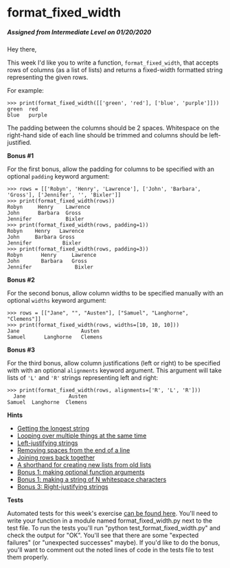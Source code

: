 <h1 class="display-3">format_fixed_width</h1>
        
<h5>Assigned from Intermediate Level on 01/20/2020</h5>
        
<div class="row">
  <div class="col-md-8">
    
<p>Hey there,</p>
<p>This week I'd like you to write a function, <code>format_fixed_width</code>, that accepts rows of columns (as a list of lists) and returns a fixed-width formatted string representing the given rows.</p>
<p>For example:</p>
<pre><code class="pycon">&gt;&gt;&gt; print(format_fixed_width([['green', 'red'], ['blue', 'purple']]))
green  red
blue   purple
</code></pre>
<p>The padding between the columns should be 2 spaces.
Whitespace on the right-hand side of each line should be trimmed and columns should be left-justified.</p>
<p><strong>Bonus #1</strong></p>
<p>For the first bonus, allow the padding for columns to be specified with an optional <code>padding</code> keyword argument:</p>
<pre><code class="pycon">&gt;&gt;&gt; rows = [['Robyn', 'Henry', 'Lawrence'], ['John', 'Barbara', 'Gross'], ['Jennifer', '', 'Bixler']]
&gt;&gt;&gt; print(format_fixed_width(rows))
Robyn     Henry    Lawrence
John      Barbara  Gross
Jennifer           Bixler
&gt;&gt;&gt; print(format_fixed_width(rows, padding=1))
Robyn    Henry   Lawrence
John     Barbara Gross
Jennifer          Bixler
&gt;&gt;&gt; print(format_fixed_width(rows, padding=3))
Robyn      Henry     Lawrence
John       Barbara   Gross
Jennifer              Bixler
</code></pre>
<p><strong>Bonus #2</strong></p>
<p>For the second bonus, allow column widths to be specified manually with an optional <code>widths</code> keyword argument:</p>
<pre><code class="pycon">&gt;&gt;&gt; rows = [["Jane", "", "Austen"], ["Samuel", "Langhorne", "Clemens"]]
&gt;&gt;&gt; print(format_fixed_width(rows, widths=[10, 10, 10]))
Jane                    Austen
Samuel      Langhorne   Clemens
</code></pre>
<p><strong>Bonus #3</strong></p>
<p>For the third bonus, allow column justifications (left or right) to be specified with with an optional <code>alignments</code> keyword argument.
This argument will take lists of <code>'L'</code> and <code>'R'</code> strings representing left and right:</p>
<pre><code class="pycon">&gt;&gt;&gt; print(format_fixed_width(rows, alignments=['R', 'L', 'R']))
  Jane              Austen
Samuel  Langhorne  Clemens
</code></pre>
<p><strong>Hints</strong></p>
<ul>
<li><a href="https://docs.python.org/3/library/functions.html#max" title="You could use the built-in max function to find the longest cell in a given column">Getting the longest string</a></li>
<li><a href="https://treyhunner.com/2016/04/how-to-loop-with-indexes-in-python/#What_if_we_need_to_loop_over_multiple_things?" title="The built-in zip function allows you to loop over multiple iterables at the same time">Looping over multiple things at the same time</a></li>
<li><a href="https://stackoverflow.com/a/25373954" title="The string ljust method can left-justify a string with a given width">Left-justifying strings</a></li>
<li><a href="https://docs.python.org/3/library/stdtypes.html#str.rstrip" title="The string rstrip method removes whitespace characters from the right-hand side of a string">Removing spaces from the end of a line</a></li>
<li><a href="https://twitter.com/treyhunner/status/1214946059945988096" title="Strings have a join method">Joining rows back together</a></li>
<li><a href="https://treyhunner.com/2015/12/python-list-comprehensions-now-in-color/" title="You might want to turn your for loops into comprehensions or generator expressions">A shorthand for creating new lists from old lists</a></li>
<li><a href="https://docs.python.org/3/tutorial/controlflow.html#more-on-defining-functions" title="You can make function arguments optional by providing a default value">Bonus 1: making optional function arguments</a></li>
<li><a href="https://stackoverflow.com/a/29818422" title="You can multiply strings by numbers in Python to self-concatenate them N times">Bonus 1: making a string of N whitespace characters</a></li>
<li><a href="https://stackoverflow.com/a/31389332" title="The string rjust method can right-justify strings">Bonus 3: Right-justifying strings</a></li>
</ul>
<p><strong>Tests</strong></p>
<p>Automated tests for this week's exercise <a href="https://www.pythonmorsels.com/exercises/1698071a221f45b895bb9a9f9de16248/tests/">can be found here</a>.
You'll need to write your function in a module named format_fixed_width.py next to the test file.
To run the tests you'll run "python test_format_fixed_width.py" and check the output for "OK".
You'll see that there are some "expected failures" (or "unexpected successes" maybe).
If you'd like to do the bonus, you'll want to comment out the noted lines of code in the tests file to test them properly.</p>


  </div>
</div>
